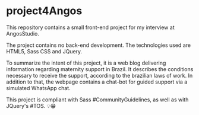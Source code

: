 # project4Angos
This repository contains a small front-end project for my interview at AngosStudio.

The project contains no back-end development. The technologies used are HTML5, Sass CSS and JQuery. 

To summarize the intent of this project, it is a web blog delivering information regarding maternity support in Brazil. It describes the conditions necessary to receive the support, according to the brazilian laws of work. 
In addition to that, the webpage contains a chat-bot for guided support via a simulated WhatsApp chat.

This project is compliant with Sass #CommunityGuidelines, as well as with JQuery's #TOS. 💡😁 
